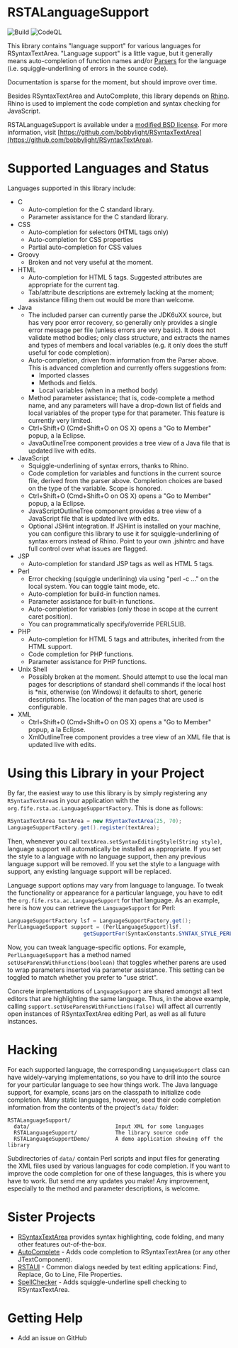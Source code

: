 # RSTALanguageSupport
![Build](https://github.com/bobbylight/RSTALanguageSupport/actions/workflows/gradle.yml/badge.svg)
![CodeQL](https://github.com/bobbylight/RSTALanguageSupport/actions/workflows/codeql-analysis.yml/badge.svg)

This library contains "language support" for various languages for RSyntaxTextArea.
"Language support" is a little vague, but it generally means auto-completion of function
names and/or
[Parsers](https://github.com/bobbylight/RSyntaxTextArea/blob/master/RSyntaxTextArea/src/main/java/org/fife/ui/rsyntaxtextarea/parser/Parser.java)
for the language (i.e. squiggle-underlining of errors in the source code).

Documentation is sparse for the moment, but should improve over time.

Besides RSyntaxTextArea and AutoComplete, this library depends on [Rhino](https://github.com/mozilla/rhino). 
Rhino is used to implement the code completion and syntax checking for JavaScript.

RSTALanguageSupport is available under a [modified BSD license](https://github.com/bobbylight/RSTALanguageSupport/blob/master/LICENSE.md).
For more information, visit [https://github.com/bobbylight/RSyntaxTextArea](https://github.com/bobbylight/RSyntaxTextArea).


# Supported Languages and Status

Languages supported in this library include:

* C
    * Auto-completion for the C standard library.
    * Parameter assistance for the C standard library.
* CSS
    * Auto-completion for selectors (HTML tags only)
    * Auto-completion for CSS properties
    * Partial auto-completion for CSS values
* Groovy
    * Broken and not very useful at the moment.
* HTML
    * Auto-completion for HTML 5 tags.  Suggested attributes are appropriate for the current tag.
    * Tab/attribute descriptions are extremely lacking at the moment; assistance filling them out would be more than welcome.
* Java
    * The included parser can currently parse the JDK6uXX source, but has very poor error recovery, so generally only provides a single error message per file (unless errors are very basic).  It does not validate method bodies; only class structure, and extracts the names and types of members and local variables (e.g. it only does the stuff useful for code completion).
    * Auto-completion, driven from information from the Parser above.  This is advanced completion and currently offers suggestions from:
        * Imported classes
        * Methods and fields.
        * Local variables (when in a method body)
    * Method parameter assistance; that is, code-complete a method name, and any parameters will have a drop-down list of fields and local variables of the proper type for that parameter.  This feature is currently very limited.
    * Ctrl+Shift+O (Cmd+Shift+O on OS X) opens a "Go to Member" popup, a la Eclipse.
    * JavaOutlineTree component provides a tree view of a Java file that is updated live with edits.
* JavaScript
    * Squiggle-underlining of syntax errors, thanks to Rhino.
    * Code completion for variables and functions in the current source file, derived from the parser above.  Completion choices are based on the type of the variable.  Scope is honored.
    * Ctrl+Shift+O (Cmd+Shift+O on OS X) opens a "Go to Member" popup, a la Eclipse.
    * JavaScriptOutlineTree component provides a tree view of a JavaScript file that is updated live with edits.
    * Optional JSHint integration.  If JSHint is installed on your machine, you can configure this library
      to use it for squiggle-underlining of syntax errors instead of Rhino.  Point to your own .jshintrc and have full control over what issues are flagged.
* JSP
    * Auto-completion for standard JSP tags as well as HTML 5 tags.
* Perl
    * Error checking (squiggle underlining) via using "perl -c ..." on the local system.  You can toggle taint mode, etc.
    * Auto-completion for build-in function names.
    * Parameter assistance for built-in functions.
    * Auto-completion for variables (only those in scope at the current caret position).
    * You can programmatically specify/override PERL5LIB.
* PHP
    * Auto-completion for HTML 5 tags and attributes, inherited from the HTML support.
    * Code completion for PHP functions.
    * Parameter assistance for PHP functions.
* Unix Shell
    * Possibly broken at the moment.  Should attempt to use the local man pages for descriptions of standard shell commands if the local host is *nix, otherwise (on Windows) it defaults to short, generic descriptions.  The location of the man pages that are used is configurable.
* XML
    * Ctrl+Shift+O (Cmd+Shift+O on OS X) opens a "Go to Member" popup, a la Eclipse.
    * XmlOutlineTree component provides a tree view of an XML file that is updated live with edits.


# Using this Library in your Project

By far, the easiest way to use this library is by simply registering any
`RSyntaxTextArea`s in your application with the
`org.fife.rsta.ac.LanguageSupportFactory`.  This is done as follows:

```java
RSyntaxTextArea textArea = new RSyntaxTextArea(25, 70);
LanguageSupportFactory.get().register(textArea);
```

Then, whenever you call `textArea.setSyntaxEditingStyle(String style)`, language
support will automatically be installed as appropriate.  If you set the style
to a language with no language support, then any previous language support will
be removed.  If you set the style to a language with support, any existing
language support will be replaced.

Language support options may vary from language to language.  To tweak the
functionality or appearance for a particular language, you have to edit the
`org.fife.rsta.ac.LanguageSupport` for that language.  As an example, here is how
you can retrieve the `LanguageSupport` for Perl:

```java
LanguageSupportFactory lsf = LanguageSupportFactory.get();
PerlLanguageSupport support = (PerlLanguageSupport)lsf.
                        getSupportFor(SyntaxConstants.SYNTAX_STYLE_PERL);
```

Now, you can tweak language-specific options.  For example, `PerlLanguageSupport`
has a method named `setUseParensWithFunctions(boolean)` that toggles whether
parens are used to wrap parameters inserted via parameter assistance.  This
setting can be toggled to match whether you prefer to "use strict".

Concrete implementations of `LanguageSupport` are shared amongst all text editors
that are highlighting the same language.  Thus, in the above example, calling
`support.setUseParensWithFunctions(false)` will affect all currently open
instances of RSyntaxTextArea editing Perl, as well as all future instances.


# Hacking

For each supported language, the corresponding `LanguageSupport` class can have widely-varying
implementations, so you have to drill into the source for your particular language to
see how things work.  The Java language support, for example, scans jars on the classpath
to initialize code completion.  Many static languages, however, seed their code completion
information from the contents of the project's `data/` folder:

    RSTALanguageSupport/
      data/                           Input XML for some languages
      RSTALanguageSupport/            The library source code
      RSTALanguageSupportDemo/        A demo application showing off the library

Subdirectories of `data/` contain Perl scripts and input files for generating
the XML files used by various languages for code completion.  If you want to
improve the code completion for one of these languages, this is where you have
to work.  But send me any updates you make!  Any improvement, especially to
the method and parameter descriptions, is welcome.


# Sister Projects

* [RSyntaxTextArea](https://github.com/bobbylight/RSyntaxTextArea) provides syntax highlighting, code folding, and many other features out-of-the-box.
* [AutoComplete](https://github.com/bobbylight/AutoComplete) - Adds code completion to RSyntaxTextArea (or any other JTextComponent).
* [RSTAUI](https://github.com/bobbylight/RSTAUI) - Common dialogs needed by text editing applications: Find, Replace, Go to Line, File Properties.
* [SpellChecker](https://github.com/bobbylight/SpellChecker) - Adds squiggle-underline spell checking to RSyntaxTextArea.


# Getting Help

* Add an issue on GitHub

